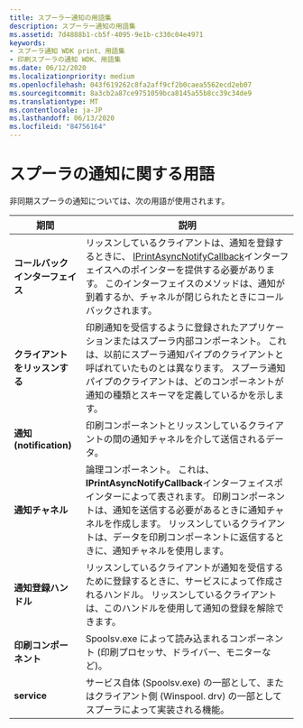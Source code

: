 ```yaml
---
title: スプーラー通知の用語集
description: スプーラー通知の用語集
ms.assetid: 7d4888b1-cb5f-4095-9e1b-c330c04e4971
keywords:
- スプーラ通知 WDK print、用語集
- 印刷スプーラの通知 WDK、用語集
ms.date: 06/12/2020
ms.localizationpriority: medium
ms.openlocfilehash: 043f619262c8fa2aff9cf2b0caea5562ecd2eb07
ms.sourcegitcommit: 8a3cb2a87ce9751059bca8145a55b8cc39c34de9
ms.translationtype: MT
ms.contentlocale: ja-JP
ms.lasthandoff: 06/13/2020
ms.locfileid: "84756164"
---
```

# <a name="spooler-notification-terminology"></a>スプーラの通知に関する用語

非同期スプーラの通知については、次の用語が使用されます。

| 期間 | 説明 |
|--|--|
| **コールバックインターフェイス** | リッスンしているクライアントは、通知を登録するときに、 [IPrintAsyncNotifyCallback](https://docs.microsoft.com/windows/win32/api/prnasnot/nn-prnasnot-iprintasyncnotifycallback)インターフェイスへのポインターを提供する必要があります。 このインターフェイスのメソッドは、通知が到着するか、チャネルが閉じられたときにコールバックされます。 |
| **クライアントをリッスンする** | 印刷通知を受信するように登録されたアプリケーションまたはスプーラ内部コンポーネント。 これは、以前にスプーラ通知パイプのクライアントと呼ばれていたものとは異なります。 スプーラ通知パイプのクライアントは、どのコンポーネントが通知の種類とスキーマを定義しているかを示します。 |
| **通知 (notification)** | 印刷コンポーネントとリッスンしているクライアントの間の通知チャネルを介して送信されるデータ。 |
| **通知チャネル** | 論理コンポーネント。 これは、 **IPrintAsyncNotifyCallback**インターフェイスポインターによって表されます。 印刷コンポーネントは、通知を送信する必要があるときに通知チャネルを作成します。 リッスンしているクライアントは、データを印刷コンポーネントに返信するときに、通知チャネルを使用します。 |
| **通知登録ハンドル** | リッスンしているクライアントが通知を受信するために登録するときに、サービスによって作成されるハンドル。 リッスンしているクライアントは、このハンドルを使用して通知の登録を解除できます。 |
| **印刷コンポーネント** | Spoolsv.exe によって読み込まれるコンポーネント (印刷プロセッサ、ドライバー、モニターなど)。 |
| **service** | サービス自体 (Spoolsv.exe) の一部として、またはクライアント側 (Winspool. drv) の一部としてスプーラによって実装される機能。 |
